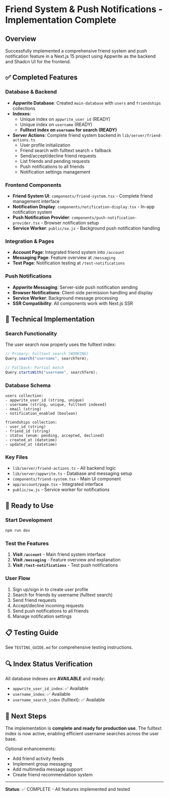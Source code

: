 # Friend System & Push Notifications - Implementation Complete

## Overview

Successfully implemented a comprehensive friend system and push notification feature in a Next.js 15 project using Appwrite as the backend and Shadcn UI for the frontend.

## ✅ Completed Features

### Database & Backend

- **Appwrite Database**: Created `main-database` with `users` and `friendships` collections
- **Indexes**:
  - Unique index on `appwrite_user_id` (READY)
  - Unique index on `username` (READY)
  - **Fulltext index on `username` for search (READY)**
- **Server Actions**: Complete friend system backend in `lib/server/friend-actions.ts`
  - User profile initialization
  - Friend search with fulltext search + fallback
  - Send/accept/decline friend requests
  - List friends and pending requests
  - Push notifications to all friends
  - Notification settings management

### Frontend Components

- **Friend System UI**: `components/friend-system.tsx` - Complete friend management interface
- **Notification Display**: `components/notification-display.tsx` - In-app notification system
- **Push Notification Provider**: `components/push-notification-provider.tsx` - Browser notification setup
- **Service Worker**: `public/sw.js` - Background push notification handling

### Integration & Pages

- **Account Page**: Integrated friend system into `/account`
- **Messaging Page**: Feature overview at `/messaging`
- **Test Page**: Notification testing at `/test-notifications`

### Push Notifications

- **Appwrite Messaging**: Server-side push notification sending
- **Browser Notifications**: Client-side permission handling and display
- **Service Worker**: Background message processing
- **SSR Compatibility**: All components work with Next.js SSR

## 🔧 Technical Implementation

### Search Functionality

The user search now properly uses the fulltext index:

```typescript
// Primary: Fulltext search (WORKING)
Query.search("username", searchTerm);

// Fallback: Partial match
Query.startsWith("username", searchTerm);
```

### Database Schema

```
users collection:
- appwrite_user_id (string, unique)
- username (string, unique, fulltext indexed)
- email (string)
- notification_enabled (boolean)

friendships collection:
- user_id (string)
- friend_id (string)
- status (enum: pending, accepted, declined)
- created_at (datetime)
- updated_at (datetime)
```

### Key Files

- `lib/server/friend-actions.ts` - All backend logic
- `lib/server/appwrite.ts` - Database and messaging setup
- `components/friend-system.tsx` - Main UI component
- `app/account/page.tsx` - Integrated interface
- `public/sw.js` - Service worker for notifications

## 🚀 Ready to Use

### Start Development

```bash
npm run dev
```

### Test the Features

1. **Visit `/account`** - Main friend system interface
2. **Visit `/messaging`** - Feature overview and explanation
3. **Visit `/test-notifications`** - Test push notifications

### User Flow

1. Sign up/sign in to create user profile
2. Search for friends by username (fulltext search)
3. Send friend requests
4. Accept/decline incoming requests
5. Send push notifications to all friends
6. Manage notification settings

## 📋 Testing Guide

See `TESTING_GUIDE.md` for comprehensive testing instructions.

## 🔍 Index Status Verification

All database indexes are **AVAILABLE** and ready:

- `appwrite_user_id_index`: ✅ Available
- `username_index`: ✅ Available
- `username_search_index` (fulltext): ✅ Available

## 🎯 Next Steps

The implementation is **complete and ready for production use**. The fulltext index is now active, enabling efficient username searches across the user base.

Optional enhancements:

- Add friend activity feeds
- Implement group messaging
- Add multimedia message support
- Create friend recommendation system

---

**Status**: ✅ COMPLETE - All features implemented and tested

